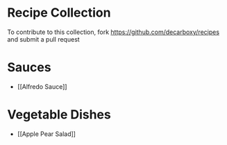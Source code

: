 # Recipe Collection

To contribute to this collection, fork https://github.com/decarboxy/recipes and submit a pull request

# Sauces

* [[Alfredo Sauce]]

# Vegetable Dishes

* [[Apple Pear Salad]]
